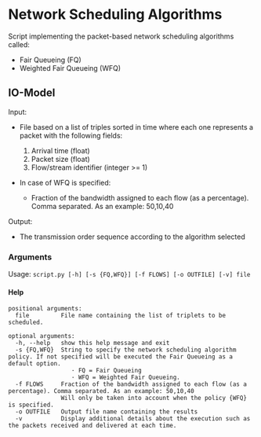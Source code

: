 # Network Scheduling Algorithms
Script implementing the packet-based network scheduling algorithms called:
* Fair Queueing (FQ)
* Weighted Fair Queueing (WFQ)


## IO-Model

Input:
* File based on a list of triples sorted in time where each one represents a packet with the following fields:
  1. Arrival time (float)
  2. Packet size (float)
  3. Flow/stream identifier (integer >= 1)

* In case of WFQ is specified:
  - Fraction of the bandwidth assigned to each flow (as a percentage). Comma separated. As an example: 50,10,40</li>

Output:
* The transmission order sequence according to the algorithm selected</li>

### Arguments
Usage: `script.py [-h] [-s {FQ,WFQ}] [-f FLOWS] [-o OUTFILE] [-v] file`

#### Help
```
positional arguments:
  file         File name containing the list of triplets to be scheduled.

optional arguments:
  -h, --help   show this help message and exit
  -s {FQ,WFQ}  String to specify the network scheduling algorithm policy. If not specified will be executed the Fair Queueing as a default option.
                  · FQ = Fair Queueing
                  · WFQ = Weighted Fair Queueing.
  -f FLOWS     Fraction of the bandwidth assigned to each flow (as a percentage). Comma separated. As an example: 50,10,40
               Will only be taken into account when the policy {WFQ} is specified.
  -o OUTFILE   Output file name containing the results
  -v           Display additional details about the execution such as the packets received and delivered at each time.
```


